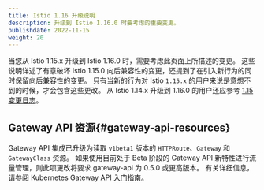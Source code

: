 ```yaml
---
title: Istio 1.16 升级说明
description: 升级到 Istio 1.16.0 时要考虑的重要变更。
publishdate: 2022-11-15
weight: 20
---
```


当您从 Istio 1.15.x 升级到 Istio 1.16.0 时，需要考虑此页面上所描述的变更。
这些说明详述了有意破坏 Istio 1.15.0 向后兼容性的变更，还提到了在引入新行为的同时保留向后兼容性的变更。
只有当新的行为对 Istio `1.15.x` 的用户来说是意想不到的时候，才会包含这些更改。
从 Istio 1.14.x 升级到 1.16.0 的用户还应参考 [1.15 变更日志](/zh/news/releases/1.15.x/announcing-1.15/change-notes/)。

## Gateway API 资源{#gateway-api-resources}

Gateway API 集成已升级为读取 `v1beta1` 版本的 `HTTPRoute`、`Gateway` 和 `GatewayClass` 资源。
如果使用目前处于 Beta 阶段的 Gateway API 新特性进行流量管理，则此项更改将要求 gateway-api 为 0.5.0 或更高版本。
有关详细信息，请参阅 Kubernetes Gateway API [入门指南](/zh/docs/setup/getting-started/)。
